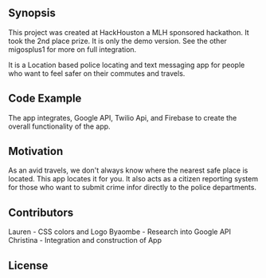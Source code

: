 ## Synopsis

This project was created at HackHouston a MLH sponsored hackathon. It took the 2nd place prize. It is only the demo version. See the other migosplus1 for more on full integration. 

It is a Location based police locating and text messaging app for people who want to feel safer on their commutes and travels. 



## Code Example
The app integrates, Google API, Twilio Api, and Firebase to create the overall functionality of the app. 

## Motivation

As an avid travels, we don't always know where the nearest safe place is located. This app locates it for you. It also acts as a citizen reporting system for those who want to submit crime infor directly to the police departments. 

## Contributors

Lauren - CSS colors and Logo
Byaombe  - Research into Google API
Christina - Integration and construction of App

## License

